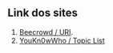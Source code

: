 ## Link dos sites
1. [Beecrowd / URI](https://judge.beecrowd.com/pt).
2. [YouKn0wWho / Topic List](https://youkn0wwho.academy/topic-list)
